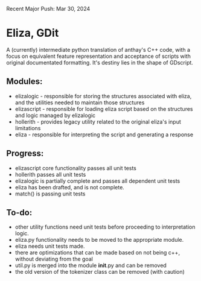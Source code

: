 


Recent Major Push: Mar 30, 2024

# Eliza, GDit
A (currently) intermediate python translation of anthay's C++ code, with a focus on equivalent feature representation and acceptance of scripts with original documentated formatting. 
It's destiny lies in the shape of GDscript.


## Modules:
   - elizalogic      - responsible for storing the structures associated with eliza, and the utilities needed to maintain those structures
   - elizascript     - responsible for loading eliza script based on the structures and logic managed by elizalogic
   - hollerith       - provides legacy utility related to the original eliza's input limitations
   - eliza           - responsible for interpreting the script and generating a response


## Progress:
   - elizascript core functionality passes all unit tests
   - hollerith passes all unit tests
   - elizalogic is partially complete and passes all dependent unit tests
   - eliza has been drafted, and is not complete.
   - match() is passing unit tests

## To-do:
   - other utility functions need unit tests before proceeding to interpretation logic.
   - eliza.py functionality needs to be moved to the appropriate module.
   - eliza needs unit tests made.
   - there are optimizations that can be made based on not being c++, without deviating from the goal
   - util.py is merged into the module __init__.py and can be removed
   - the old version of the tokenizer class can be removed (with caution)